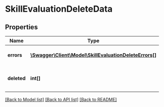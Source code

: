 # SkillEvaluationDeleteData

## Properties
Name | Type | Description | Notes
------------ | ------------- | ------------- | -------------
**errors** | [**\Swagger\Client\Model\SkillEvaluationDeleteErrors[]**](SkillEvaluationDeleteErrors.md) | Errors during process | 
**deleted** | **int[]** | List with successfully deleted items | 

[[Back to Model list]](../README.md#documentation-for-models) [[Back to API list]](../README.md#documentation-for-api-endpoints) [[Back to README]](../README.md)


